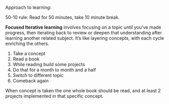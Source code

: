 Approach to learning:

50-10 rule: Read for 50 minutes, take 10 minute break.

**Focused Iterative learning** involves focusing on a topic until you've made progress, then iterating back to review or deepen that understanding after learning another related subject. It’s like layering concepts, with each cycle enriching the others.

1. Take a concept
2. Read a book
3. While reading build some projects
4. Do that for a month to month and a half
5. Switch to different topic
6. Comeback again

When concept is taken the one whole book should be read, and at least 2 projects implemented in that specific concept.
